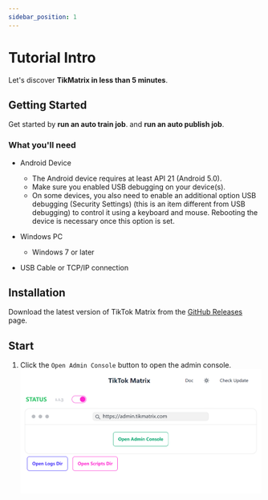 ```yaml
---
sidebar_position: 1
---
```


# Tutorial Intro

Let's discover **TikMatrix in less than 5 minutes**.

## Getting Started

Get started by **run an auto train job**.
and **run an auto publish job**.

### What you'll need

- Android Device
  - The Android device requires at least API 21 (Android 5.0).
  - Make sure you enabled USB debugging on your device(s).
  - On some devices, you also need to enable an additional option USB debugging (Security Settings) (this is an item different from USB debugging) to control it using a keyboard and mouse. Rebooting the device is necessary once this option is set.

- Windows PC
  - Windows 7 or later
- USB Cable or TCP/IP connection

## Installation

Download the latest version of TikTok Matrix from the [GitHub Releases](https://github.com/niostack/tiktok-matrix/releases) page.

## Start

1. Click the `Open Admin Console` button to open the admin console.
![Startup](img/startup.png)
